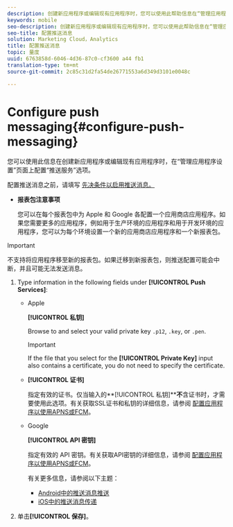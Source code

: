 ```yaml
---
description: 创建新应用程序或编辑现有应用程序时，您可以使用此帮助信息在“管理应用程序设置”页面上配置“推送服务”选项。
keywords: mobile
seo-description: 创建新应用程序或编辑现有应用程序时，您可以使用此帮助信息在“管理应用程序设置”页面上配置“推送服务”选项。
seo-title: 配置推送消息
solution: Marketing Cloud，Analytics
title: 配置推送消息
topic: 量度
uuid: 6763858d-6046-4d36-87c0-cf3600 a44 fb1
translation-type: tm+mt
source-git-commit: 2c85c31d2fa54de26771553a6d349d3101e0048c

---
```



# Configure push messaging{#configure-push-messaging}

您可以使用此信息在创建新应用程序或编辑现有应用程序时，在“管理应用程序设置”页面上配置“推送服务”选项。

配置推送消息之前，请填写 [先决条件以启用推送消息。](/help/using/c-manage-app-settings/c-mob-confg-app/configure-push-messaging/prerequisites-push-messaging.md)

* **报表包注意事项**

   您可以在每个报表包中为 Apple 和 Google 各配置一个应用商店应用程序。如果您需要更多的应用程序，例如用于生产环境的应用程序和用于开发环境的应用程序，您可以为每个环境设置一个新的应用商店应用程序和一个新报表包。

>[!IMPORTANT]
>
>不支持将应用程序移至新的报表包。如果迁移到新报表包，则推送配置可能会中断，并且可能无法发送消息。

1. Type information in the following fields under **[!UICONTROL Push Services]**:

   * Apple

      **[!UICONTROL 私钥]**

      Browse to and select your valid private key `.p12`, `.key`, or `.pen`.

      >[!IMPORTANT]
      >If the file that you select for the **[!UICONTROL Private Key]** input also contains a certificate, you do not need to specify the certificate.

   * **[!UICONTROL 证书]**

      指定有效的证书。仅当输入的&#x200B;**[!UICONTROL 私钥]****不**&#x200B;含证书时，才需要使用此选项。有关获取SSL证书和私钥的详细信息，请参阅 [配置应用程序以使用APNS或FCM](/help/using/c-manage-app-settings/c-mob-confg-app/configure-push-messaging/configure-app-apns-gcm.md)。

   * Google

      **[!UICONTROL API 密钥]**

      指定有效的 API 密钥。有关获取API密钥的详细信息，请参阅 [配置应用程序以使用APNS或FCM](/help/using/c-manage-app-settings/c-mob-confg-app/configure-push-messaging/configure-app-apns-gcm.md)。

      有关更多信息，请参阅以下主题：

      * [Android中的推送消息推送](/help/android/messaging-main/push-messaging/push-messaging.md)
      * [iOS中的推送消息传递](/help/ios/messaging-main/push-messaging/push-messaging.md)

1. 单击&#x200B;**[!UICONTROL 保存]**。
